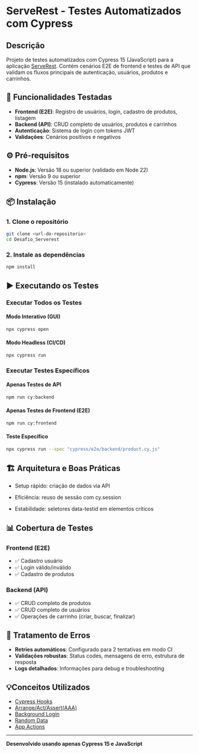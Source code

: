 # ServeRest - Testes Automatizados com Cypress

##  Descrição

Projeto de testes automatizados com Cypress 15 (JavaScript) para a aplicação [ServeRest](https://serverest.dev). Contém cenários E2E de frontend e testes de API que validam os fluxos principais de autenticação, usuários, produtos e carrinhos.

## 🎯 Funcionalidades Testadas

- **Frontend (E2E)**: Registro de usuários, login, cadastro de produtos, listagem
- **Backend (API)**: CRUD completo de usuários, produtos e carrinhos
- **Autenticação**: Sistema de login com tokens JWT
- **Validações**: Cenários positivos e negativos

## ⚙️ Pré-requisitos

- **Node.js**: Versão 18 ou superior (validado em Node 22)
- **npm**: Versão 9 ou superior
- **Cypress**: Versão 15 (instalado automaticamente)

## 📦 Instalação

### 1. Clone o repositório
```bash
git clone <url-do-repositorio>
cd Desafio_Serverest
```

### 2. Instale as dependências
```bash
npm install
```

## ▶️ Executando os Testes

### Executar Todos os Testes

#### Modo Interativo (GUI)
```bash
npx cypress open
```

#### Modo Headless (CI/CD)
```bash
npx cypress run
```

### Executar Testes Específicos

#### Apenas Testes de API
```bash
npm run cy:backend
```

#### Apenas Testes de Frontend (E2E)
```bash
npm run cy:frontend
```

#### Teste Específico
```bash
npx cypress run --spec "cypress/e2e/backend/product.cy.js"
```

## 🏗️ Arquitetura e Boas Práticas
- Setup rápido: criação de dados via API

- Eficiência: reuso de sessão com cy.session

- Estabilidade: seletores data-testid em elementos críticos

## 📊 Cobertura de Testes

### Frontend (E2E)
- ✅ Cadastro usuário
- ✅ Login válido/inválido
- ✅ Cadastro de produtos

### Backend (API)
- ✅ CRUD completo de produtos
- ✅ CRUD completo de usuários
- ✅ Operações de carrinho (criar, buscar, finalizar)

## 🚨 Tratamento de Erros

- **Retries automáticos**: Configurado para 2 tentativas em modo CI
- **Validações robustas**: Status codes, mensagens de erro, estrutura de resposta
- **Logs detalhados**: Informações para debug e troubleshooting

## 💡Conceitos Utilizados
- [Cypress Hooks](https://www.toolsqa.com/cypress/cypress-hooks)
- [Arrange/Act/Assert(AAA)](https://automationpanda.com/2020/07/07/arrange-act-assert-a-pattern-for-writing-good-tests)
- [Background Login](https://docs.cypress.io/api/commands/session)
- [Random Data](https://www.repeato.app/effective-strategies-for-using-random-test-data-in-automated-testing)
- [App Actions](https://www.cypress.io/blog/stop-using-page-objects-and-start-using-app-actions)


---

**Desenvolvido usando apenas Cypress 15 e JavaScript**